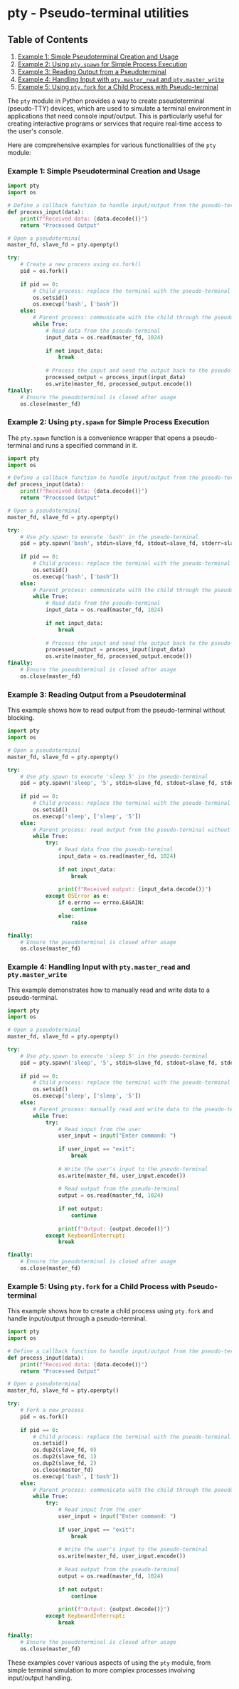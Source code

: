 # pty - Pseudo-terminal utilities
## Table of Contents

1. [Example 1: Simple Pseudoterminal Creation and Usage](#example-1-simple-pseudoterminal-creation-and-usage)
2. [Example 2: Using `pty.spawn` for Simple Process Execution](#example-2-using-ptyspawn-for-simple-process-execution)
3. [Example 3: Reading Output from a Pseudoterminal](#example-3-reading-output-from-a-pseudoterminal)
4. [Example 4: Handling Input with `pty.master_read` and `pty.master_write`](#example-4-handling-input-with-ptymaster_read-and-ptymaster_write)
5. [Example 5: Using `pty.fork` for a Child Process with Pseudo-terminal](#example-5-using-ptyfork-for-a-child-process-with-pseudo-terminal)



The `pty` module in Python provides a way to create pseudoterminal (pseudo-TTY) devices, which are used to simulate a terminal environment in applications that need console input/output. This is particularly useful for creating interactive programs or services that require real-time access to the user's console.

Here are comprehensive examples for various functionalities of the `pty` module:

### Example 1: Simple Pseudoterminal Creation and Usage

```python
import pty
import os

# Define a callback function to handle input/output from the pseudo-terminal
def process_input(data):
    print(f"Received data: {data.decode()}")
    return "Processed Output"

# Open a pseudoterminal
master_fd, slave_fd = pty.openpty()

try:
    # Create a new process using os.fork()
    pid = os.fork()
    
    if pid == 0:
        # Child process: replace the terminal with the pseudo-terminal
        os.setsid()
        os.execvp('bash', ['bash'])
    else:
        # Parent process: communicate with the child through the pseudo-terminal
        while True:
            # Read data from the pseudo-terminal
            input_data = os.read(master_fd, 1024)
            
            if not input_data:
                break
            
            # Process the input and send the output back to the pseudo-terminal
            processed_output = process_input(input_data)
            os.write(master_fd, processed_output.encode())
finally:
    # Ensure the pseudoterminal is closed after usage
    os.close(master_fd)
```

### Example 2: Using `pty.spawn` for Simple Process Execution

The `pty.spawn` function is a convenience wrapper that opens a pseudo-terminal and runs a specified command in it.

```python
import pty
import os

# Define a callback function to handle input/output from the pseudo-terminal
def process_input(data):
    print(f"Received data: {data.decode()}")
    return "Processed Output"

# Open a pseudoterminal
master_fd, slave_fd = pty.openpty()

try:
    # Use pty.spawn to execute 'bash' in the pseudo-terminal
    pid = pty.spawn('bash', stdin=slave_fd, stdout=slave_fd, stderr=slave_fd)
    
    if pid == 0:
        # Child process: replace the terminal with the pseudo-terminal
        os.setsid()
        os.execvp('bash', ['bash'])
    else:
        # Parent process: communicate with the child through the pseudo-terminal
        while True:
            # Read data from the pseudo-terminal
            input_data = os.read(master_fd, 1024)
            
            if not input_data:
                break
            
            # Process the input and send the output back to the pseudo-terminal
            processed_output = process_input(input_data)
            os.write(master_fd, processed_output.encode())
finally:
    # Ensure the pseudoterminal is closed after usage
    os.close(master_fd)
```

### Example 3: Reading Output from a Pseudoterminal

This example shows how to read output from the pseudo-terminal without blocking.

```python
import pty
import os

# Open a pseudoterminal
master_fd, slave_fd = pty.openpty()

try:
    # Use pty.spawn to execute 'sleep 5' in the pseudo-terminal
    pid = pty.spawn('sleep', '5', stdin=slave_fd, stdout=slave_fd, stderr=slave_fd)
    
    if pid == 0:
        # Child process: replace the terminal with the pseudo-terminal
        os.setsid()
        os.execvp('sleep', ['sleep', '5'])
    else:
        # Parent process: read output from the pseudo-terminal without blocking
        while True:
            try:
                # Read data from the pseudo-terminal
                input_data = os.read(master_fd, 1024)
                
                if not input_data:
                    break
                
                print(f"Received output: {input_data.decode()}")
            except OSError as e:
                if e.errno == errno.EAGAIN:
                    continue
                else:
                    raise

finally:
    # Ensure the pseudoterminal is closed after usage
    os.close(master_fd)
```

### Example 4: Handling Input with `pty.master_read` and `pty.master_write`

This example demonstrates how to manually read and write data to a pseudo-terminal.

```python
import pty
import os

# Open a pseudoterminal
master_fd, slave_fd = pty.openpty()

try:
    # Use pty.spawn to execute 'sleep 5' in the pseudo-terminal
    pid = pty.spawn('sleep', '5', stdin=slave_fd, stdout=slave_fd, stderr=slave_fd)
    
    if pid == 0:
        # Child process: replace the terminal with the pseudo-terminal
        os.setsid()
        os.execvp('sleep', ['sleep', '5'])
    else:
        # Parent process: manually read and write data to the pseudo-terminal
        while True:
            try:
                # Read input from the user
                user_input = input("Enter command: ")
                
                if user_input == "exit":
                    break
                
                # Write the user's input to the pseudo-terminal
                os.write(master_fd, user_input.encode())
                
                # Read output from the pseudo-terminal
                output = os.read(master_fd, 1024)
                
                if not output:
                    continue
                
                print(f"Output: {output.decode()}")
            except KeyboardInterrupt:
                break

finally:
    # Ensure the pseudoterminal is closed after usage
    os.close(master_fd)
```

### Example 5: Using `pty.fork` for a Child Process with Pseudo-terminal

This example shows how to create a child process using `pty.fork` and handle input/output through a pseudo-terminal.

```python
import pty
import os

# Define a callback function to handle input/output from the pseudo-terminal
def process_input(data):
    print(f"Received data: {data.decode()}")
    return "Processed Output"

# Open a pseudoterminal
master_fd, slave_fd = pty.openpty()

try:
    # Fork a new process
    pid = os.fork()
    
    if pid == 0:
        # Child process: replace the terminal with the pseudo-terminal
        os.setsid()
        os.dup2(slave_fd, 0)
        os.dup2(slave_fd, 1)
        os.dup2(slave_fd, 2)
        os.close(master_fd)
        os.execvp('bash', ['bash'])
    else:
        # Parent process: communicate with the child through the pseudo-terminal
        while True:
            try:
                # Read input from the user
                user_input = input("Enter command: ")
                
                if user_input == "exit":
                    break
                
                # Write the user's input to the pseudo-terminal
                os.write(master_fd, user_input.encode())
                
                # Read output from the pseudo-terminal
                output = os.read(master_fd, 1024)
                
                if not output:
                    continue
                
                print(f"Output: {output.decode()}")
            except KeyboardInterrupt:
                break

finally:
    # Ensure the pseudoterminal is closed after usage
    os.close(master_fd)
```

These examples cover various aspects of using the `pty` module, from simple terminal simulation to more complex processes involving input/output handling.
